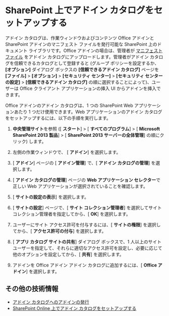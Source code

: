
# SharePoint 上でアドイン カタログをセットアップする

アドイン カタログは、作業ウィンドウおよびコンテンツ Office アドインと SharePoint アドインのマニフェスト ファイルを発行可能な SharePoint 上のドキュメント ライブラリです。Office アドインの場合は、管理者が [マニフェスト ファイル](../../docs/overview/add-in-manifests.md) をアドイン カタログにアップロードします。管理者がアドイン カタログを信頼できるカタログとして登録すると (グループ ポリシーを設定するか、**[オプション]** ダイアログ ボックスの **[信頼できるアドイン カタログ]** ページを **[ファイル]** > **[オプション]** > **[セキュリティ センター]** > **[セキュリティ センターの設定]** > **[信頼できるアドイン カタログ]** の順に選択することによって)、ユーザーは Office クライアント アプリケーションの挿入 UI からアドインを挿入できます。

Office アドインのアドイン カタログは、1 つの SharePoint Web アプリケーションあたり 1 つだけ使用できます。Web アプリケーションのアドイン カタログをセットアップするには、以下の手順を実行します。

1. **中央管理サイト**を参照 ([ **スタート**] > [ **すべてのプログラム**] > [ **Microsoft SharePoint 2013 製品**] > [ **SharePoint 2013 サーバーの全体管理**] の順にクリック) します。
    
2. 左側の作業ウィンドウで、 [ **アドイン**] を選択します。
    
3. [ **アドイン**] ページの [ **アドイン管理**] で、[ **アドイン カタログの管理**] を選択します。
    
4. [ **アドイン カタログの管理**] ページの  **Web アプリケーション セレクター**で正しい Web アプリケーションが選択されていることを確認します。
    
5. [ **サイトの設定の表示**] を選択します。
    
6. [ **サイトの設定**] ページで、[ **サイト コレクション管理者**] を選択してサイト コレクション管理者を指定してから、[ **OK**] を選択します。
    
7. ユーザーにサイト アクセス許可を付与するには、[ **サイトの権限**] を選択してから、[ **アクセス許可の付与**] を選択します。
    
8. [ **アプリ カタログ サイトの共有**] ダイアログ ボックスで、1 人以上のサイト ユーザーを指定して、それらに適切なアクセス許可を設定し、必要に応じて他のオプションを設定してから、[  **共有**] を選択します。
    
9. アドインを Office アドイン アドイン カタログに追加するには、[ **Office アドイン**] を選択します。
    

## その他の技術情報

- [アドイン カタログへのアドインの発行](../publish/publish-task-pane-and-content-add-ins-to-an-add-in-catalog.md)
- [SharePoint Online 上でアドイン カタログをセットアップする](../../docs/publish/set-up-an-add-in-catalog-on-office-365.md)
    

